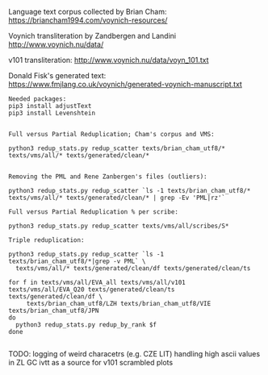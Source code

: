 Language text corpus collected by Brian Cham:
  https://briancham1994.com/voynich-resources/

Voynich transliteration by Zandbergen and Landini
  http://www.voynich.nu/data/

v101 transliteration:
  http://www.voynich.nu/data/voyn_101.txt

Donald Fisk's generated text:
  https://www.fmjlang.co.uk/voynich/generated-voynich-manuscript.txt

```
Needed packages:
pip3 install adjustText
pip3 install Levenshtein


Full versus Partial Reduplication; Cham's corpus and VMS:

python3 redup_stats.py redup_scatter texts/brian_cham_utf8/* texts/vms/all/* texts/generated/clean/*


Removing the PML and Rene Zanbergen's files (outliers):

python3 redup_stats.py redup_scatter `ls -1 texts/brian_cham_utf8/* texts/vms/all/* texts/generated/clean/* | grep -Ev 'PML|rz'`

Full versus Partial Reduplication % per scribe:

python3 redup_stats.py redup_scatter texts/vms/all/scribes/S*

Triple reduplication:

python3 redup_stats.py redup_scatter `ls -1 texts/brian_cham_utf8/*|grep -v PML` \
  texts/vms/all/* texts/generated/clean/df texts/generated/clean/ts

for f in texts/vms/all/EVA_all texts/vms/all/v101 texts/vms/all/EVA_Q20 texts/generated/clean/ts texts/generated/clean/df \
     texts/brian_cham_utf8/LZH texts/brian_cham_utf8/VIE texts/brian_cham_utf8/JPN 
do 
  python3 redup_stats.py redup_by_rank $f
done


```

TODO:
logging of weird characetrs (e.g. CZE LIT)
handling high ascii values in ZL
GC ivtt as a source for v101
scrambled plots 
